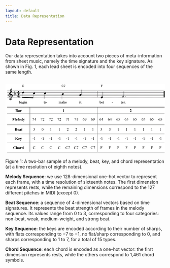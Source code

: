 ```yaml
---
layout: default
title: Data Representation
---
```


<script src="https://cdn.mathjax.org/mathjax/latest/MathJax.js?config=TeX-AMS-MML_HTMLorMML" type="text/javascript"></script>
<script type="text/x-mathjax-config">
    MathJax.Hub.Config({
        tex2jax: {
        skipTags: ['script', 'noscript', 'style', 'textarea', 'pre'],
        inlineMath: [['$','$']]
        }
    });
</script>

# Data Representation

Our data representation takes into account two pieces of meta-information from sheet music, namely the time signature and the key signature. As shown in Fig. 1, each lead sheet is encoded into four sequences of the same length.

<br>
<center><img src="figs/fig1.png" alt="fig1" style="zoom:80%"></center>
<br>
Figure 1: A two-bar sample of a melody, beat, key, and chord representation (at a time resolution of eighth notes).
<br>

**Melody Sequence**: we use 128-dimensional one-hot vector to represent each frame, with a time resolution of sixteenth notes. The first dimension represents rests, while the remaining dimensions correspond to the 127 different pitches in MIDI (except 0).

**Beat Sequence**: a sequence of 4-dimensional vectors based on time signatures. It represents the beat strength of frames in the melody sequence. Its values range from 0 to 3, corresponding to four categories: non-beat, weak, medium-weight, and strong beat.

**Key Sequence**: the keys are encoded according to their number of sharps, with flats corresponding to $-7$ to $-1$, no flat/sharp corresponding to 0, and sharps corresponding to 1 to 7, for a total of 15 types.

**Chord Sequence**: each chord is encoded as a one-hot vector: the first dimension represents rests, while the others correspond to 1,461 chord symbols.
